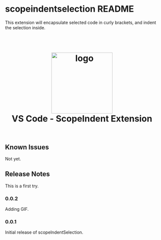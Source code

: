 # scopeindentselection README

This extension will encapsulate selected code in curly brackets, and indent the selection inside.

<h1 align="center">
  <br>
    <img src="https://github.com/arassch/vscodeScopeIndentExtension/tree/master/scopeindentselection/images/gifTest.gif?raw=true" alt="logo" width="200">
    
  <br>
  VS Code - ScopeIndent Extension
  <br>
  <br>
</h1>


## Known Issues

Not yet.

## Release Notes

This is a first try.

### 0.0.2

Adding GIF.

### 0.0.1

Initial release of scopeIndentSelection.
